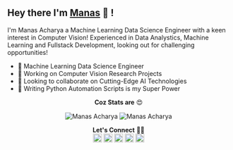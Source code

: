 ## Hey there I'm [Manas](http://manasacharya.ml) 👋 !

I'm Manas Acharya a Machine Learning Data Science Engineer with a keen interest in Computer Vision! Experienced in Data Analystics, Machine Learning and Fullstack Development, looking out for challenging opportunities!

- 🤖 Machine Learning Data Science Engineer
- 🎯 Working on Computer Vision Research Projects
- 👯 Looking to collaborate on Cutting-Edge AI Technologies
- 🐍 Writing Python Automation Scripts is my Super Power

<p align="center"><b>Coz Stats are</b> 😍</p>
<p align="center">
<img align="center" src="https://github-readme-stats.vercel.app/api?username=hod101s&theme=tokyonight&show_icons=true&count_private=true&include_all_commits=true" alt="Manas Acharya" />
<img align="center" src="https://github-readme-stats.vercel.app/api/top-langs/?username=hod101s&theme=tokyonight&layout=compact" alt="Manas Acharya" />
</p>
<p align="center"><b>Let's Connect</b> 🤝🤘<br>
<a href="mailto:manasacharya.101@gmail.com" target="_blank"><img src="https://www.flaticon.com/svg/static/icons/svg/732/732200.svg" alt="manas-acharya" height="20" width="20" /></a>
<a href="http://manasacharya.ml" target="_blank"><img src="https://www.flaticon.com/svg/static/icons/svg/2301/2301129.svg" alt="manas-acharya" height="20" width="20" /></a>
<a href="https://github.com/HOD101s" target="_blank"><img src="https://cdn.jsdelivr.net/npm/simple-icons@3.0.1/icons/github.svg" alt="hod101s" height="20" width="20" /></a>
<a href="https://www.linkedin.com/in/manas-acharya/" target="_blank"><img src="https://www.flaticon.com/svg/static/icons/svg/174/174857.svg" alt="manas-acharya" height="20" width="20"/></a>
<a href="https://www.kaggle.com/hod101s" target="_blank"><img src="https://www.vectorlogo.zone/logos/kaggle/kaggle-icon.svg" alt="manas-acharya" height="20" width="20" /></a>
 </p>
